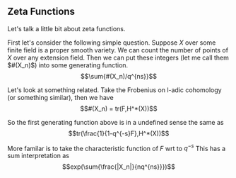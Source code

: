 ## Zeta Functions

Let's talk a little bit about zeta functions.

First let's consider the following simple question. Suppose $X$ over some finite field is a proper smooth variety. We can count the number of points of $X$ over any extension field. Then we can put these integers (let me call them $#(X_n)$) into some generating function.
$$\sum{#(X_n)/q^{ns}}$$

Let's look at something related. Take the Frobenius on l-adic cohomology (or something similar), then we have 
$$#(X_n) = tr(F,H^*(X))$$

So the first generating function above is in a undefined sense the same as 
$$tr(\frac{1}{1-q^{-s}F},H^*(X))$$

More familar is to take the characteristic function of $F$ wrt to $q^{-s}$
This has a sum interpretation as
$$exp(\sum{\frac{|X_n|}{nq^{ns}}})$$
